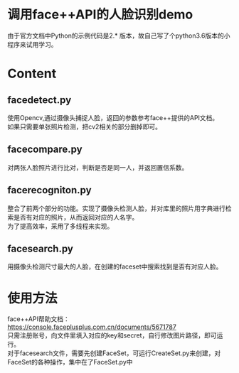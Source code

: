 # 调用face++API的人脸识别demo
由于官方文档中Python的示例代码是2.* 版本，故自己写了个python3.6版本的小程序来试用学习。<br>
# Content
## facedetect.py
使用Opencv,通过摄像头捕捉人脸，返回的参数参考face++提供的API文档。<br>
如果只需要单张照片检测，把cv2相关的部分删掉即可。<br>
## facecompare.py
对两张人脸照片进行比对，判断是否是同一人，并返回置信系数。<br>
## facerecogniton.py
整合了前两个部分的功能。实现了摄像头检测人脸，并对库里的照片用字典进行检索是否有对应的照片，从而返回对应的人名字。<br>
为了提高效率，采用了多线程来实现。<br>
## facesearch.py
用摄像头检测尺寸最大的人脸，在创建的faceset中搜索找到是否有对应人脸。
<br>
# 使用方法
face++API帮助文档：https://console.faceplusplus.com.cn/documents/5671787 <br>
只需注册账号，向文件里填入对应的key和secret，自行修改图片路径，即可运行。<br>
对于facesearch文件，需要先创建FaceSet，可运行CreateSet.py来创建，对FaceSet的各种操作，集中在了FaceSet.py中<br>